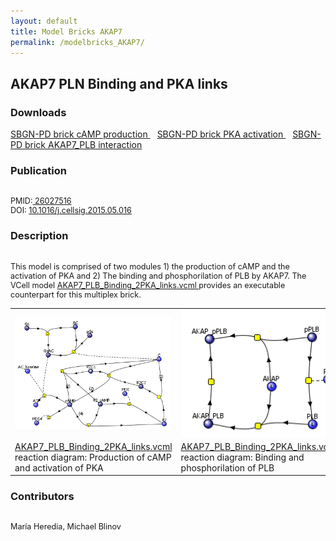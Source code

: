 ```yaml
---
layout: default
title: Model Bricks AKAP7
permalink: /modelbricks_AKAP7/
---
```

## AKAP7 PLN Binding and PKA links

### Downloads 
<a href="/modelbricks/cAMP_prod.graphml">SBGN-PD brick cAMP production </a> &ensp; 
<a href="/modelbricks/PKA_act.graphml">SBGN-PD brick PKA activation </a> &ensp; 
<a href="/modelbricks/AKAP7_PLB.graphml">SBGN-PD brick AKAP7_PLB interaction </a><br />

### Publication 
<div class="img" style="font-size:90%; text-align:left;"><br />
 PMID:<a href="https://www.ncbi.nlm.nih.gov/pubmed/?term=26027516">  26027516</a> <br />
 DOI: <a href="https://doi.org/10.1016/j.cellsig.2015.05.016">10.1016/j.cellsig.2015.05.016</a><br />
</div>   
  
### Description
<div class="img" style="font-size:90%; text-align:left;"><br />
This model is comprised of two modules 1) the production of cAMP and the activation of PKA and 2) The binding and phosphorilation of  PLB by AKAP7. The VCell model <a href="/modelbricks/AKAP7_PLB_Binding_2PKA_links.vcml"> AKAP7_PLB_Binding_2PKA_links.vcml </a> provides an executable counterpart for this multiplex brick.
</div>   

<table>
 <tr>
  <td>
   <img align="center" src="/images/modelbricks/cCAMPprod_PKAact.PNG" width="250" />
  </td>
  <td>
   <img align="center" src="/images/modelbricks/PLB_binding_phosph.PNG" width="250" />
  </td>
  <td>
   <img align="center" src="/images/modelbricks/Pathways-AKAP7.PNG" >
  </td>
 </tr>
  <tr>
  <td>
   <a href="AKAP7_PLB_Binding_2PKA_links.vcml">AKAP7_PLB_Binding_2PKA_links.vcml</a> reaction diagram: Production of cAMP and activation of PKA
  </td>
  <td>
   <a href="AKAP7_PLB_Binding_2PKA_links.vcml">AKAP7_PLB_Binding_2PKA_links.vcml</a> reaction diagram: Binding and phosphorilation of PLB
  </td>
  <td>
   VCell: Pathway diagram
  </td>
 </tr>
 </table>

### Contributors
<div class="img" style="font-size:90%; text-align:left;"><br />
  María Heredia, Michael Blinov
</div>   
 
